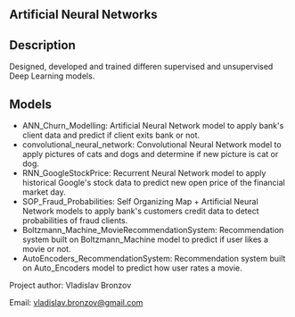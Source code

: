 ## Artificial Neural Networks

## Description
Designed, developed and trained differen supervised and unsupervised Deep Learning models.

## Models

- ANN_Churn_Modelling: Artificial Neural Network model to apply bank's client data and predict if client exits bank or not.
- convolutional_neural_network: Convolutional Neural Network model to apply pictures of cats and dogs and determine if new picture is cat or dog.
- RNN_GoogleStockPrice: Recurrent Neural Network model to apply historical Google's stock data to predict new open price of the financial market day.
- SOP_Fraud_Probabilities: Self Organizing Map + Artificial Neural Network models to apply bank's customers credit data to detect probabilities of fraud clients.
- Boltzmann_Machine_MovieRecommendationSystem: Recommendation system built on Boltzmann_Machine model to predict if user likes a movie or not.
- AutoEncoders_RecommendationSystem: Recommendation system built on Auto_Encoders model to predict how user rates a movie.

Project author: Vladislav Bronzov

Email: vladislav.bronzov@gmail.com
